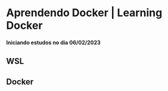 # Aprendendo Docker | Learning Docker

#### Iniciando estudos no dia 06/02/2023

## WSL

## Docker

